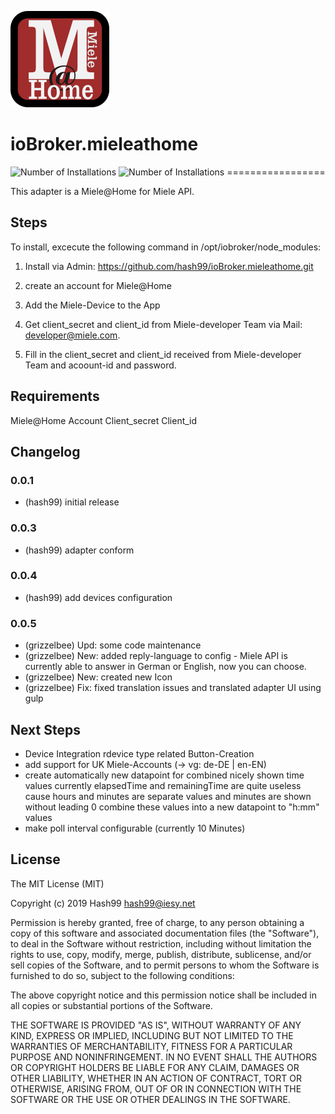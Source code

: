 ![Logo](admin/mieleathome.png)
# ioBroker.mieleathome
![Number of Installations](http://iobroker.live/badges/mieleathome-installed.svg) ![Number of Installations](http://iobroker.live/badges/mieleathome-stable.svg) =================

This adapter is a Miele@Home for Miele API. 


## Steps 
To install, excecute the following command 
in /opt/iobroker/node_modules:

1. Install via Admin: https://github.com/hash99/ioBroker.mieleathome.git

2. create an account for Miele@Home 

3. Add the Miele-Device to the App

4. Get client_secret and client_id from Miele-developer Team via Mail: developer@miele.com.

3. Fill in the client_secret and client_id received from Miele-developer Team and acoount-id and password.


## Requirements

Miele@Home Account
Client_secret
Client_id

## Changelog

### 0.0.1
* (hash99) initial release

### 0.0.3
* (hash99) adapter conform

### 0.0.4
* (hash99) add devices configuration

### 0.0.5
* (grizzelbee) Upd: some code maintenance
* (grizzelbee) New: added reply-language to config
                    - Miele API is currently able to answer in German or English, now you can choose.
* (grizzelbee) New: created new Icon
* (grizzelbee) Fix: fixed translation issues and translated adapter UI using gulp


## Next Steps
* Device Integration rdevice type related Button-Creation
* add support for UK Miele-Accounts (-> vg: de-DE | en-EN)
* create automatically new datapoint for combined nicely shown time values
  currently elapsedTime and remainingTime are quite useless cause hours and minutes are separate values and minutes are shown without leading 0
  combine these values into a new datapoint to "h:mm" values
* make poll interval configurable (currently 10 Minutes)


## License
The MIT License (MIT)

Copyright (c) 2019 Hash99 <hash99@iesy.net>

Permission is hereby granted, free of charge, to any person obtaining a copy
of this software and associated documentation files (the "Software"), to deal
in the Software without restriction, including without limitation the rights
to use, copy, modify, merge, publish, distribute, sublicense, and/or sell
copies of the Software, and to permit persons to whom the Software is
furnished to do so, subject to the following conditions:

The above copyright notice and this permission notice shall be included in
all copies or substantial portions of the Software.

THE SOFTWARE IS PROVIDED "AS IS", WITHOUT WARRANTY OF ANY KIND, EXPRESS OR
IMPLIED, INCLUDING BUT NOT LIMITED TO THE WARRANTIES OF MERCHANTABILITY,
FITNESS FOR A PARTICULAR PURPOSE AND NONINFRINGEMENT. IN NO EVENT SHALL THE
AUTHORS OR COPYRIGHT HOLDERS BE LIABLE FOR ANY CLAIM, DAMAGES OR OTHER
LIABILITY, WHETHER IN AN ACTION OF CONTRACT, TORT OR OTHERWISE, ARISING FROM,
OUT OF OR IN CONNECTION WITH THE SOFTWARE OR THE USE OR OTHER DEALINGS IN
THE SOFTWARE.
